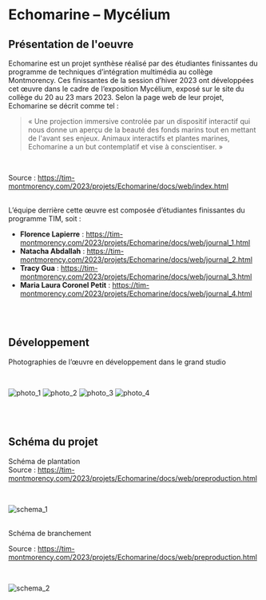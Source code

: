 # Echomarine – Mycélium #
## Présentation de l'oeuvre ##
Echomarine est un projet synthèse réalisé par des étudiantes finissantes du programme de techniques d’intégration multimédia au collège Montmorency. Ces finissantes de la session d’hiver 2023 ont développées cet œuvre dans le cadre de l’exposition Mycélium, exposé sur le site du collège du 20 au 23 mars 2023. Selon la page web de leur projet, Echomarine se décrit comme tel :
> « Une projection immersive controlée par un dispositif interactif qui nous donne un aperçu de la beauté des fonds marins tout en mettant de l'avant ses enjeux. Animaux interactifs et plantes marines, Echomarine a un but contemplatif et vise à conscientiser. »

<br>

Source : https://tim-montmorency.com/2023/projets/Echomarine/docs/web/index.html
<br>
<br>

L’équipe derrière cette œuvre est composée d’étudiantes finissantes du programme TIM, soit : 

* **Florence Lapierre** :
https://tim-montmorency.com/2023/projets/Echomarine/docs/web/journal_1.html
* **Natacha Abdallah** :
https://tim-montmorency.com/2023/projets/Echomarine/docs/web/journal_2.html
* **Tracy Gua** :
https://tim-montmorency.com/2023/projets/Echomarine/docs/web/journal_3.html
* **Maria Laura Coronel Petit** :
https://tim-montmorency.com/2023/projets/Echomarine/docs/web/journal_4.html<br>

<br>
<br>

## Développement ##
Photographies de l’œuvre en développement dans le grand studio

<br>

![photo_1](medias/Mycelium_Echomarine_ordinateurs.jpg)
![photo_2](medias/Mycelium_Echomarine_projecteurs.jpg)
![photo_3](medias/Mycelium_Echomarine_haut-parleur.jpg)
![photo_4](medias/Mycelium_Echomarine_projection.jpg)

<br>
<br>

## Schéma du projet ##
Schéma de plantation
<br>
Source : https://tim-montmorency.com/2023/projets/Echomarine/docs/web/preproduction.html

<br>

![schema_1](medias/Mycelium_Echomarine_schema_01.png)

<br>
Schéma de branchement

<br>

Source : https://tim-montmorency.com/2023/projets/Echomarine/docs/web/preproduction.html

<br>

![schema_2](medias/Mycelium_Echomarine_schema_02.png)

<br>
<br>



